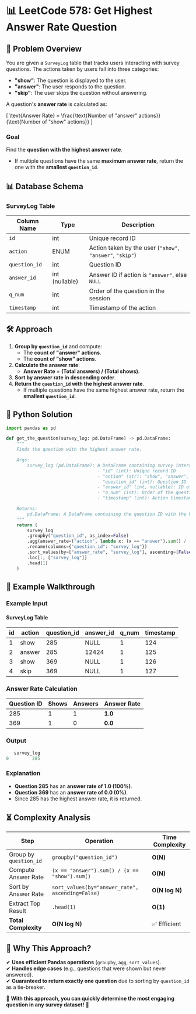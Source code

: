 # 📊 **LeetCode 578: Get Highest Answer Rate Question**

## 📌 **Problem Overview**
You are given a `SurveyLog` table that tracks users interacting with survey questions. The actions taken by users fall into three categories:  
- **"show"**: The question is displayed to the user.  
- **"answer"**: The user responds to the question.  
- **"skip"**: The user skips the question without answering.  

A question's **answer rate** is calculated as:

\[
\text{Answer Rate} = \frac{\text{Number of "answer" actions}}{\text{Number of "show" actions}}
\]

### **Goal**
Find the **question with the highest answer rate**.  
- If multiple questions have the same **maximum answer rate**, return the one with the **smallest `question_id`**.

## 📊 **Database Schema**
### **SurveyLog Table**
| Column Name  | Type  | Description |
|-------------|------|-------------|
| `id`         | int  | Unique record ID |
| `action`     | ENUM | Action taken by the user (`"show"`, `"answer"`, `"skip"`) |
| `question_id` | int  | Question ID |
| `answer_id`  | int (nullable) | Answer ID if action is `"answer"`, else `NULL` |
| `q_num`      | int  | Order of the question in the session |
| `timestamp`  | int  | Timestamp of the action |

## 🛠 **Approach**
1. **Group by `question_id`** and compute:
   - The **count of "answer" actions**.
   - The **count of "show" actions**.
2. **Calculate the answer rate**:
   - **Answer Rate** = **(Total answers) / (Total shows)**.
3. **Sort by answer rate in descending order**.
4. **Return the `question_id` with the highest answer rate**.
   - If multiple questions have the same highest answer rate, return the **smallest `question_id`**.

## 🚀 **Python Solution**
```python
import pandas as pd

def get_the_question(survey_log: pd.DataFrame) -> pd.DataFrame:
    """
    Finds the question with the highest answer rate.

    Args:
        survey_log (pd.DataFrame): A DataFrame containing survey interaction logs with columns:
                                   - "id" (int): Unique record ID
                                   - "action" (str): "show", "answer", or "skip"
                                   - "question_id" (int): Question ID
                                   - "answer_id" (int, nullable): ID of the answer if action is "answer", else NULL
                                   - "q_num" (int): Order of the question in the session
                                   - "timestamp" (int): Action timestamp

    Returns:
        pd.DataFrame: A DataFrame containing the question ID with the highest answer rate.
    """
    return (
        survey_log
        .groupby("question_id", as_index=False)
        .agg(answer_rate=("action", lambda x: (x == "answer").sum() / (x == "show").sum()))
        .rename(columns={"question_id": "survey_log"})
        .sort_values(by=["answer_rate", "survey_log"], ascending=[False, True])
        .loc[:, ["survey_log"]]
        .head(1)
    )
```

## 📌 **Example Walkthrough**
### **Example Input**
#### **SurveyLog Table**
| id | action | question_id | answer_id | q_num | timestamp |
|----|--------|------------|-----------|-------|-----------|
| 1  | show   | 285        | NULL      | 1     | 124       |
| 2  | answer | 285        | 12424     | 1     | 125       |
| 3  | show   | 369        | NULL      | 1     | 126       |
| 4  | skip   | 369        | NULL      | 1     | 127       |

### **Answer Rate Calculation**
| Question ID | Shows | Answers | Answer Rate |
|-------------|-------|---------|-------------|
| 285         | 1     | 1       | **1.0**     |
| 369         | 1     | 0       | **0.0**     |

### **Output**
```python
   survey_log
0         285
```

### **Explanation**
- **Question 285** has an **answer rate of 1.0 (100%)**.
- **Question 369** has an **answer rate of 0.0 (0%)**.
- Since 285 has the highest answer rate, it is returned.

## ⏳ **Complexity Analysis**
| Step | Operation | Time Complexity |
|------|------------|----------------|
| Group by `question_id` | `groupby("question_id")` | **O(N)** |
| Compute Answer Rate | `(x == "answer").sum() / (x == "show").sum()` | **O(N)** |
| Sort by Answer Rate | `sort_values(by="answer_rate", ascending=False)` | **O(N log N)** |
| Extract Top Result | `.head(1)` | **O(1)** |
| **Total Complexity** | **O(N log N)** | ✅ Efficient |

## 🎯 **Why This Approach?**
✔ **Uses efficient Pandas operations** (`groupby`, `agg`, `sort_values`).  
✔ **Handles edge cases** (e.g., questions that were shown but never answered).  
✔ **Guaranteed to return exactly one question** due to sorting by `question_id` as a tie-breaker.  

🚀 **With this approach, you can quickly determine the most engaging question in any survey dataset!** 🎯
